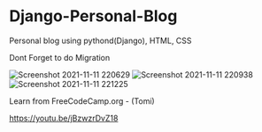 # Django-Personal-Blog
Personal blog using pythond(Django), HTML, CSS

Dont Forget to do Migration

![Screenshot 2021-11-11 220629](https://user-images.githubusercontent.com/85614845/141321934-d103ae52-3d34-4ce9-93f8-2b0a447451b9.jpg)
![Screenshot 2021-11-11 220938](https://user-images.githubusercontent.com/85614845/141321943-0b6b5201-62f5-4b94-97a2-cf80c6924c50.jpg)
![Screenshot 2021-11-11 221225](https://user-images.githubusercontent.com/85614845/141321958-e6a0e1d0-6abf-48a5-b4cc-4d4627e91fae.jpg)

Learn from FreeCodeCamp.org - (Tomi)

https://youtu.be/jBzwzrDvZ18
